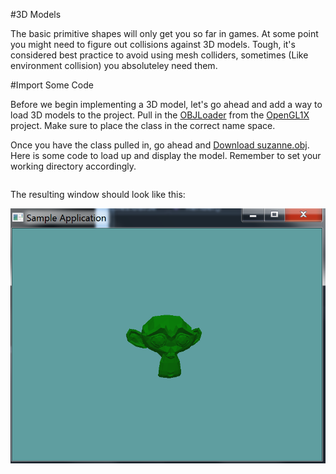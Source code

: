 #3D Models

The basic primitive shapes will only get you so far in games. At some point you might need to figure out collisions against 3D models. Tough, it's considered best practice to avoid using mesh colliders, sometimes (Like environment collision) you absoluteley need them.

#Import Some Code

Before we begin implementing a 3D model, let's go ahead and add a way to load 3D models to the project. Pull in the [OBJLoader](https://github.com/Mszauer/OpenGL1X/blob/master/GameApplication/OBJLoader.cs) from the [OpenGL1X](https://github.com/Mszauer/OpenGL1X) project. Make sure to place the class in the correct name space. 

Once you have the class pulled in, go ahead and [Download suzanne.obj](../Samples/suzanne.obj). Here is some code to load up and display the model. Remember to set your working directory accordingly.

```cs

```

The resulting window should look like this:

![susane](susane_sample.png)